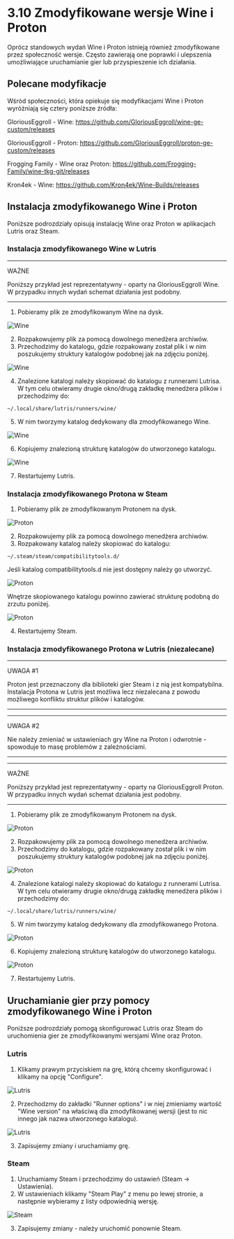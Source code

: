 # 3.10 Zmodyfikowane wersje Wine i Proton
Oprócz standowych wydań Wine i Proton istnieją również zmodyfikowane przez społeczność wersje.
Często zawierają one poprawki i ulepszenia umożliwiające uruchamianie gier lub przyspieszenie ich działania.

## Polecane modyfikacje
Wśród społeczności, która opiekuje się modyfikacjami Wine i Proton wyróżniają się cztery poniższe źródła:

GloriousEggroll - Wine: https://github.com/GloriousEggroll/wine-ge-custom/releases

GloriousEggroll - Proton: https://github.com/GloriousEggroll/proton-ge-custom/releases

Frogging Family - Wine oraz Proton: https://github.com/Frogging-Family/wine-tkg-git/releases

Kron4ek - Wine: https://github.com/Kron4ek/Wine-Builds/releases

## Instalacja zmodyfikowanego Wine i Proton
Poniższe podrozdziały opisują instalację Wine oraz Proton w aplikacjach Lutris oraz Steam.

### Instalacja zmodyfikowanego Wine w Lutris
***
WAŻNE

Poniższy przykład jest reprezentatywny - oparty na GloriousEggroll Wine.
W przypadku innych wydań schemat działania jest podobny.
***
1. Pobieramy plik ze zmodyfikowanym Wine na dysk.

![Wine](./gfx/wine_mod_1.png)

2. Rozpakowujemy plik za pomocą dowolnego menedżera archiwów.
3. Przechodzimy do katalogu, gdzie rozpakowany został plik i w nim poszukujemy struktury katalogów podobnej jak na zdjęciu poniżej.

![Wine](./gfx/wine_mod_2.png)

4. Znalezione katalogi należy skopiować do katalogu z runnerami Lutrisa. W tym celu otwieramy drugie okno/drugą zakładkę menedżera plików i przechodzimy do:
```
~/.local/share/lutris/runners/wine/
```
5. W nim tworzymy katalog dedykowany dla zmodyfikowanego Wine.

![Wine](./gfx/wine_mod_3.png)

6. Kopiujemy znalezioną strukturę katalogów do utworzonego katalogu.

![Wine](./gfx/wine_mod_4.png)

7. Restartujemy Lutris.


### Instalacja zmodyfikowanego Protona w Steam
1. Pobieramy plik ze zmodyfikowanym Protonem na dysk.

![Proton](./gfx/proton_mod_1.png)

2. Rozpakowujemy plik za pomocą dowolnego menedżera archiwów.
3. Rozpakowany katalog należy skopiować do katalogu:
```
~/.steam/steam/compatibilitytools.d/
```
Jeśli katalog compatibilitytools.d nie jest dostępny należy go utworzyć.

![Proton](./gfx/proton_mod_5.png)

Wnętrze skopiowanego katalogu powinno zawierać strukturę podobną do zrzutu poniżej.

![Proton](./gfx/proton_mod_6.png)

4. Restartujemy Steam.

### Instalacja zmodyfikowanego Protona w Lutris (niezalecane)
***
UWAGA #1

Proton jest przeznaczony dla biblioteki gier Steam i z nią jest kompatybilna. Instalacja Protona w Lutris jest możliwa lecz niezalecana z powodu możliwego konfliktu struktur plików i katalogów.
***

***
UWAGA #2

Nie należy zmieniać w ustawieniach gry Wine na Proton i odwrotnie - spowoduje to masę problemów z zależnościami.
***

***
WAŻNE

Poniższy przykład jest reprezentatywny - oparty na GloriousEggroll Proton.
W przypadku innych wydań schemat działania jest podobny.
***
1. Pobieramy plik ze zmodyfikowanym Protonem na dysk.

![Proton](./gfx/proton_mod_1.png)

2. Rozpakowujemy plik za pomocą dowolnego menedżera archiwów.
3. Przechodzimy do katalogu, gdzie rozpakowany został plik i w nim poszukujemy struktury katalogów podobnej jak na zdjęciu poniżej.

![Proton](./gfx/proton_mod_2.png)

4. Znalezione katalogi należy skopiować do katalogu z runnerami Lutrisa. W tym celu otwieramy drugie okno/drugą zakładkę menedżera plików i przechodzimy do:
```
~/.local/share/lutris/runners/wine/
```
5. W nim tworzymy katalog dedykowany dla zmodyfikowanego Protona.

![Proton](./gfx/proton_mod_3.png)

6. Kopiujemy znalezioną strukturę katalogów do utworzonego katalogu.

![Proton](./gfx/proton_mod_4.png)

7. Restartujemy Lutris.

## Uruchamianie gier przy pomocy zmodyfikowanego Wine i Proton
Poniższe podrozdziały pomogą skonfigurować Lutris oraz Steam do uruchomienia gier ze zmodyfikowanymi wersjami Wine oraz Proton.

### Lutris
1. Klikamy prawym przyciskiem na grę, którą chcemy skonfigurować i klikamy na opcję "Configure".

![Lutris](./gfx/lutris_mod_1.png)

2. Przechodzmy do zakładki "Runner options" i w niej zmieniamy wartość "Wine version" na właściwą dla zmodyfikowanej wersji (jest to nic innego jak nazwa utworzonego katalogu).

![Lutris](./gfx/lutris_mod_2.png)

3. Zapisujemy zmiany i uruchamiamy grę.

### Steam
1. Uruchamiamy Steam i przechodzimy do ustawień (Steam -> Ustawienia).
2. W ustawieniach klikamy "Steam Play" z menu po lewej stronie, a następnie wybieramy z listy odpowiednią wersję.

![Steam](./gfx/steam_mod_1.png)

3. Zapisujemy zmiany - należy uruchomić ponownie Steam.
